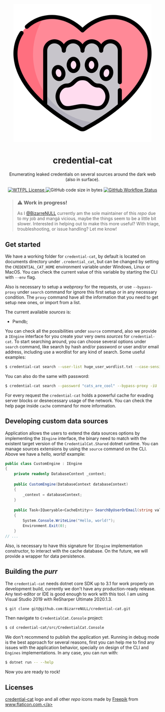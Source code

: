 <p align="center">
  <img src="./resources/cat.png" width="450" />
</p>
<h1 align="center">
  credential-cat
</h1>

<p align="center">
  Enumerating leaked credentials on several sources around the dark web (also in surface).
  <br/><br/>
  <a href="http://www.wtfpl.net/txt/copying/">
    <img alt="WTFPL License" src="https://img.shields.io/github/license/BizarreNULL/credential-cat" />
  </a>
  <img alt="GitHub code size in bytes" src="https://img.shields.io/github/languages/code-size/BizarreNULL/credential-cat">
  <a href="https://github.com/BizarreNULL/credential-cat/actions">
  <img alt="GitHub Workflow Status" src="https://img.shields.io/github/workflow/status/BizarreNULL/credential-cat/Build">
  </a>
</p>


> ### ⚠️ Work in progress!
>
> As I [@BizarreNULL](https://github.com/BizarreNULL) currently am the sole maintainer of this *repo* due to my job and mangá vicious, maybe the things seem to be a little bit slower. Interested in helping out to make this more useful? With triage, troubleshooting, or issue handling? Let me know!



## Get started

We have a working folder for `credential-cat`, by default is located on documents directory under `.credential_cat`, but can be changed by setting the `CREDENTIAL_CAT_HOME` environment variable under Windows, Linux or MacOS. You can check the current value of this variable by starting the CLI with `--env` flag.

Also is necessary to setup a *webproxy* for the requests, or use `--bypass-proxy` under `search` command for ignore this first setup or in any necessary condition. The `proxy` command have all the information that you need to get setup new ones, or import from a list.

The current available *sources* is:

- Pwndb;

You can check all the possibilities under `source` command, also we provide a `IEngine` interface for you create your very owns *sources* for `credential-cat`. To start searching around, you can choose several options under `search` command, like search by hash and/or password or user and/or email address, including use a wordlist for any kind of search. Some useful examples:

```bash
$ credential-cat search --user-list huge_user_wordlist.txt --case-sensitive --export json
```

You can also do the same with password:

```bash
$ credential-cat search --password "cats_are_cool" --bypass-proxy -iU
```

For every request the `credential-cat` holds a powerful cache for evading server blocks or desnecessary usage of the network. You can check the help page inside `cache` command for more information.



## Developing custom data sources

Application allows the users to extend the data sources options by implementing the `IEngine` interface, the binary need to match with the existent target version of the `CredentialCat.Shared` dotnet runtime. You can manage sources extensions by using the `source` command on the CLI. Above we have a *hello, world!* example:

```csharp
public class CustomEngine : IEngine 
{
    private readonly DatabaseContext _context;
    
    public CustomEngine(DatabaseContext databaseContext)
    {
        _context = databaseContext;
    }

    public Task<IQueryable<CacheEntity>> SearchByUserOrEmail(string value, bool ignoreCache, bool ignoreUpdate, bool forceUpdate, bool caseSensitive, int timeout, int limit, bool bypassProxy)
    {
        System.Console.WriteLine("Hello, world!");
        Environment.Exit(0);
    }
// ...
```

Also, is necessary to have this signature for `IEngine` implementation constructor, to interact with the cache database. On the future, we will provide a wrapper for data persistence.



## Building the *purr*

The `credential-cat` needs dotnet core SDK up to 3.1 for work properly on development build, currently we don't have any production-ready release. Any text-editor or IDE is good enough to work with this tool. I am using Visual Studio 2019 with ReSharper Ultimate 2020.1.3.

```bash
$ git clone git@github.com:BizarreNULL/credential-cat.git
```

Then navigate to `CredentialCat.Console` project:

```bash
$ cd credential-cat/src/CredentialCat.Console
```

We don't recommend to publish the application yet. Running in debug mode is the best approach for several reasons, first you can help me to find any issues with the application behavior, specially on design of the CLI and `Engines` implementations. In any case, you can run with:

```bash
$ dotnet run -- --help
```

Now you are ready to rock!



## Licenses

[credential-cat](https://github.com/BizarreNULL/credential-cat) logo and all other *repo* icons made by <a href="https://www.flaticon.com/authors/freepik" title="Freepik">Freepik</a> from <a href="https://www.flaticon.com/" title="Flaticon">www.flaticon.com.</a>

